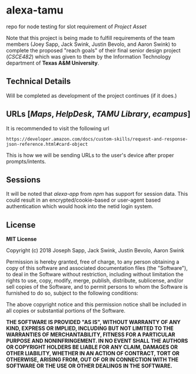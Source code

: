 # alexa-tamu
repo for node testing for slot requirement of _Project Asset_

Note that this project is being made to fulfill requirements of the team members (Joey Sapp, Jack Swink, Justin Bevolo, and Aaron Swink) to complete the proposed "reach goals" of their final senior design project (_CSCE482_) which was given to them by the Information Technology department of **Texas A&M University**.

## Technical Details
Will be completed as development of the project continues (if it does.)

## URLs [_Maps_, _HelpDesk_, _TAMU Library_, _ecampus_]
It is recommended to visit the following url
```
https://developer.amazon.com/docs/custom-skills/request-and-response-json-reference.html#card-object
```
This is how we will be sending URLs to the user's device after proper prompts/intents.

## Sessions
It will be noted that _alexa-app_ from _npm_ has support for session data. This could result in an encrypted/cookie-based or user-agent based authentication which would hook into the netid login system.

## License
**MIT License**

Copyright (c) 2018 Joseph Sapp, Jack Swink, Justin Bevolo, Aaron Swink

Permission is hereby granted, free of charge, to any person obtaining a copy
of this software and associated documentation files (the "Software"), to deal
in the Software without restriction, including without limitation the rights
to use, copy, modify, merge, publish, distribute, sublicense, and/or sell
copies of the Software, and to permit persons to whom the Software is
furnished to do so, subject to the following conditions:

The above copyright notice and this permission notice shall be included in all
copies or substantial portions of the Software.

**THE SOFTWARE IS PROVIDED "AS IS", WITHOUT WARRANTY OF ANY KIND, EXPRESS OR
IMPLIED, INCLUDING BUT NOT LIMITED TO THE WARRANTIES OF MERCHANTABILITY,
FITNESS FOR A PARTICULAR PURPOSE AND NONINFRINGEMENT. IN NO EVENT SHALL THE
AUTHORS OR COPYRIGHT HOLDERS BE LIABLE FOR ANY CLAIM, DAMAGES OR OTHER
LIABILITY, WHETHER IN AN ACTION OF CONTRACT, TORT OR OTHERWISE, ARISING FROM,
OUT OF OR IN CONNECTION WITH THE SOFTWARE OR THE USE OR OTHER DEALINGS IN THE
SOFTWARE.**
